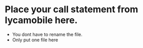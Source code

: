 # Place your call statement from lycamobile here. 
* You dont have to rename the file. 
* Only put one file here